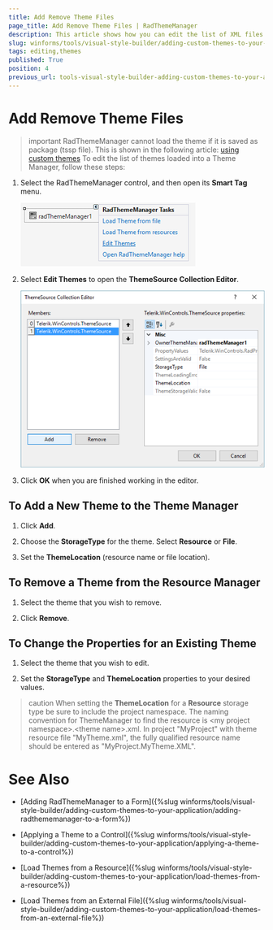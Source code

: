 ```yaml
---
title: Add Remove Theme Files
page_title: Add Remove Theme Files | RadThemeManager
description: This article shows how you can edit the list of XML files loaded into a Theme Manager.
slug: winforms/tools/visual-style-builder/adding-custom-themes-to-your-application/editing-themes
tags: editing,themes
published: True
position: 4
previous_url: tools-visual-style-builder-adding-custom-themes-to-your-application-editing-themes
---
```


# Add Remove Theme Files

>important RadThemeManager cannot load the theme if it is saved as package (tssp file). This is shown in the following article: [using custom themes](https://docs.telerik.com/devtools/winforms/styling-and-appearance/using-custom-themes)
To edit the list of themes loaded into a Theme Manager, follow these steps:

1. Select the RadThemeManager control, and then open its __Smart Tag__ menu. 

    ![tools-visual-style-builder-adding-custom-themes-to-your-application-editing-themes 001](images/tools-visual-style-builder-adding-custom-themes-to-your-application-editing-themes001.png)

1. Select __Edit Themes__ to open the __ThemeSource Collection Editor__.

    ![tools-visual-style-builder-adding-custom-themes-to-your-application-editing-themes 002](images/tools-visual-style-builder-adding-custom-themes-to-your-application-editing-themes002.png)

1. Click __OK__ when you are finished working in the editor.

## To Add a New Theme to the Theme Manager

1. Click __Add__.


1. Choose the __StorageType__ for the theme. Select __Resource__ or __File__.

1. Set the __ThemeLocation__ (resource name or file location).

## To Remove a Theme from the Resource Manager

1. Select the theme that you wish to remove.


1. Click __Remove__.


## To Change the Properties for an Existing Theme

1. Select the theme that you wish to edit.


1. Set the __StorageType__ and __ThemeLocation__ properties to your desired values. 


>caution When setting the __ThemeLocation__ for a __Resource__ storage type be sure to include the project namespace. The naming convention for ThemeManager to find the resource is \<my project namespace\>.\<theme name\>.xml. In project "MyProject" with theme resource file "MyTheme.xml", the fully qualified resource name should be entered as "MyProject.MyTheme.XML".
>

# See Also
* [Adding RadThemeManager to a Form]({%slug winforms/tools/visual-style-builder/adding-custom-themes-to-your-application/adding-radthememanager-to-a-form%})

* [Applying a Theme to a Control]({%slug winforms/tools/visual-style-builder/adding-custom-themes-to-your-application/applying-a-theme-to-a-control%})

* [Load Themes from a Resource]({%slug winforms/tools/visual-style-builder/adding-custom-themes-to-your-application/load-themes-from-a-resource%})

* [Load Themes from an External File]({%slug winforms/tools/visual-style-builder/adding-custom-themes-to-your-application/load-themes-from-an-external-file%})


